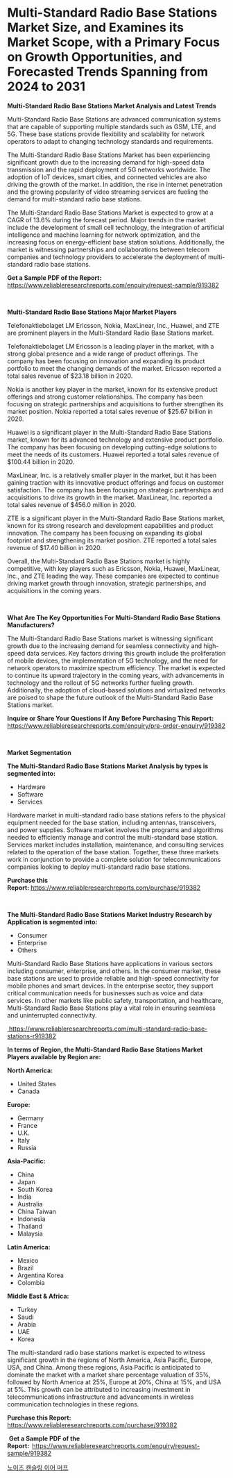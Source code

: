 <p><h1>Multi-Standard Radio Base Stations Market Size, and Examines its Market Scope, with a Primary Focus on Growth Opportunities, and Forecasted Trends Spanning from 2024 to 2031</h1></p><p><strong>Multi-Standard Radio Base Stations Market Analysis and Latest Trends</strong></p>
<p><p>Multi-Standard Radio Base Stations are advanced communication systems that are capable of supporting multiple standards such as GSM, LTE, and 5G. These base stations provide flexibility and scalability for network operators to adapt to changing technology standards and requirements.</p><p>The Multi-Standard Radio Base Stations Market has been experiencing significant growth due to the increasing demand for high-speed data transmission and the rapid deployment of 5G networks worldwide. The adoption of IoT devices, smart cities, and connected vehicles are also driving the growth of the market. In addition, the rise in internet penetration and the growing popularity of video streaming services are fueling the demand for multi-standard radio base stations.</p><p>The Multi-Standard Radio Base Stations Market is expected to grow at a CAGR of 13.6% during the forecast period. Major trends in the market include the development of small cell technology, the integration of artificial intelligence and machine learning for network optimization, and the increasing focus on energy-efficient base station solutions. Additionally, the market is witnessing partnerships and collaborations between telecom companies and technology providers to accelerate the deployment of multi-standard radio base stations.</p></p>
<p><strong>Get a Sample PDF of the Report:&nbsp;</strong> <a href="https://www.reliableresearchreports.com/enquiry/request-sample/919382">https://www.reliableresearchreports.com/enquiry/request-sample/919382</a></p>
<p>&nbsp;</p>
<p><strong>Multi-Standard Radio Base Stations Major Market Players</strong></p>
<p><p>Telefonaktiebolaget LM Ericsson, Nokia, MaxLinear, Inc., Huawei, and ZTE are prominent players in the Multi-Standard Radio Base Stations market. </p><p>Telefonaktiebolaget LM Ericsson is a leading player in the market, with a strong global presence and a wide range of product offerings. The company has been focusing on innovation and expanding its product portfolio to meet the changing demands of the market. Ericsson reported a total sales revenue of $23.18 billion in 2020.</p><p>Nokia is another key player in the market, known for its extensive product offerings and strong customer relationships. The company has been focusing on strategic partnerships and acquisitions to further strengthen its market position. Nokia reported a total sales revenue of $25.67 billion in 2020.</p><p>Huawei is a significant player in the Multi-Standard Radio Base Stations market, known for its advanced technology and extensive product portfolio. The company has been focusing on developing cutting-edge solutions to meet the needs of its customers. Huawei reported a total sales revenue of $100.44 billion in 2020. </p><p>MaxLinear, Inc. is a relatively smaller player in the market, but it has been gaining traction with its innovative product offerings and focus on customer satisfaction. The company has been focusing on strategic partnerships and acquisitions to drive its growth in the market. MaxLinear, Inc. reported a total sales revenue of $456.0 million in 2020.</p><p>ZTE is a significant player in the Multi-Standard Radio Base Stations market, known for its strong research and development capabilities and product innovation. The company has been focusing on expanding its global footprint and strengthening its market position. ZTE reported a total sales revenue of $17.40 billion in 2020.</p><p>Overall, the Multi-Standard Radio Base Stations market is highly competitive, with key players such as Ericsson, Nokia, Huawei, MaxLinear, Inc., and ZTE leading the way. These companies are expected to continue driving market growth through innovation, strategic partnerships, and acquisitions in the coming years.</p></p>
<p>&nbsp;</p>
<p><strong>What Are The Key Opportunities For Multi-Standard Radio Base Stations Manufacturers?</strong></p>
<p><p>The Multi-Standard Radio Base Stations market is witnessing significant growth due to the increasing demand for seamless connectivity and high-speed data services. Key factors driving this growth include the proliferation of mobile devices, the implementation of 5G technology, and the need for network operators to maximize spectrum efficiency. The market is expected to continue its upward trajectory in the coming years, with advancements in technology and the rollout of 5G networks further fueling growth. Additionally, the adoption of cloud-based solutions and virtualized networks are poised to shape the future outlook of the Multi-Standard Radio Base Stations market.</p></p>
<p><strong>Inquire or Share Your Questions If Any Before Purchasing This Report:</strong> <a href="https://www.reliableresearchreports.com/enquiry/pre-order-enquiry/919382">https://www.reliableresearchreports.com/enquiry/pre-order-enquiry/919382</a></p>
<p>&nbsp;</p>
<p><strong>Market Segmentation</strong></p>
<p><strong>The Multi-Standard Radio Base Stations Market Analysis by types is segmented into:</strong></p>
<p><ul><li>Hardware</li><li>Software</li><li>Services</li></ul></p>
<p><p>Hardware market in multi-standard radio base stations refers to the physical equipment needed for the base station, including antennas, transceivers, and power supplies. Software market involves the programs and algorithms needed to efficiently manage and control the multi-standard base station. Services market includes installation, maintenance, and consulting services related to the operation of the base station. Together, these three markets work in conjunction to provide a complete solution for telecommunications companies looking to deploy multi-standard radio base stations.</p></p>
<p><strong>Purchase this Report:&nbsp;</strong><a href="https://www.reliableresearchreports.com/purchase/919382">https://www.reliableresearchreports.com/purchase/919382</a></p>
<p>&nbsp;</p>
<p><strong>The Multi-Standard Radio Base Stations Market Industry Research by Application is segmented into:</strong></p>
<p><ul><li>Consumer</li><li>Enterprise</li><li>Others</li></ul></p>
<p><p>Multi-Standard Radio Base Stations have applications in various sectors including consumer, enterprise, and others. In the consumer market, these base stations are used to provide reliable and high-speed connectivity for mobile phones and smart devices. In the enterprise sector, they support critical communication needs for businesses such as voice and data services. In other markets like public safety, transportation, and healthcare, Multi-Standard Radio Base Stations play a vital role in ensuring seamless and uninterrupted connectivity.</p></p>
<p><a href="https://www.reliableresearchreports.com/multi-standard-radio-base-stations-r919382">&nbsp;https://www.reliableresearchreports.com/multi-standard-radio-base-stations-r919382</a></p>
<p><strong>In terms of Region, the Multi-Standard Radio Base Stations Market Players available by Region are:</strong></p>
<p>
    <p> <strong> North America: </strong>
        <ul>
            <li>United States</li>
            <li>Canada</li>
        </ul>
        </p> 
    <p> <strong> Europe: </strong>
        <ul>
            <li>Germany</li>
            <li>France</li>
            <li>U.K.</li>
            <li>Italy</li>
            <li>Russia</li>
        </ul>
        </p> 
    <p> <strong> Asia-Pacific: </strong>
        <ul>
            <li>China</li>
            <li>Japan</li>
            <li>South Korea</li>
            <li>India</li>
            <li>Australia</li>
            <li>China Taiwan</li>
            <li>Indonesia</li>
            <li>Thailand</li>
            <li>Malaysia</li>
        </ul>
        </p> 
    <p> <strong> Latin America: </strong>
        <ul>
            <li>Mexico</li>
            <li>Brazil</li>
            <li>Argentina Korea</li>
            <li>Colombia</li>
        </ul>
        </p> 
    <p> <strong> Middle East & Africa: </strong>
        <ul>
            <li>Turkey</li>
            <li>Saudi</li>
            <li>Arabia</li>
            <li>UAE</li>
            <li>Korea</li>
        </ul>
    </p>
    </p>
<p><p>The multi-standard radio base stations market is expected to witness significant growth in the regions of North America, Asia Pacific, Europe, USA, and China. Among these regions, Asia Pacific is anticipated to dominate the market with a market share percentage valuation of 35%, followed by North America at 25%, Europe at 20%, China at 15%, and USA at 5%. This growth can be attributed to increasing investment in telecommunications infrastructure and advancements in wireless communication technologies in these regions.</p></p>
<p><strong>Purchase this Report: </strong><a href="https://www.reliableresearchreports.com/purchase/919382">https://www.reliableresearchreports.com/purchase/919382</a></p>
<p>&nbsp;<strong>Get a Sample PDF of the Report:&nbsp;&nbsp;</strong><a href="https://www.reliableresearchreports.com/enquiry/request-sample/919382">https://www.reliableresearchreports.com/enquiry/request-sample/919382</a></p>
<p><strong></strong></p>
<p><p><a href="https://github.com/jntpkh496620/Market-Research-Report-List-1/blob/main/615711118709.md">노이즈 캔슬링 이어 머프</a></p></p>